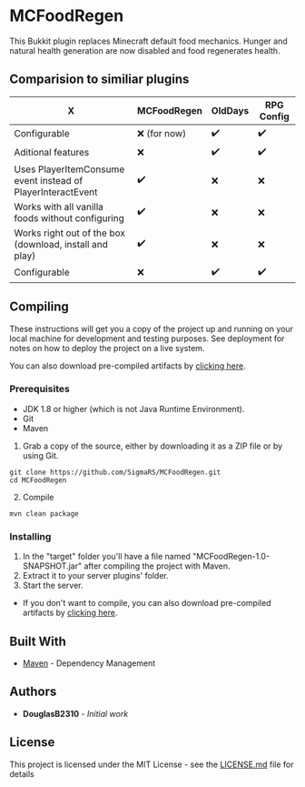 # MCFoodRegen
This Bukkit plugin replaces Minecraft default food mechanics. Hunger and natural health generation are now disabled and food regenerates health.

## Comparision to similiar plugins
X|MCFoodRegen | OldDays | RPG Config
-|------------|---------|-----------
Configurable|❌ (for now)|✔️|✔️
Aditional features|❌|✔️|✔️
Uses PlayerItemConsume event instead of PlayerInteractEvent|✔️|❌|❌
Works with all vanilla foods without configuring|✔️|❌|❌
Works right out of the box (download, install and play)|✔️|❌|❌
Configurable|❌|✔️|✔️

## Compiling

These instructions will get you a copy of the project up and running on your local machine for development and testing purposes. See deployment for notes on how to deploy the project on a live system.

You can also download pre-compiled artifacts by [clicking here](https://github.com/SigmaRS/MCFoodRegen/releases).

### Prerequisites

* JDK 1.8 or higher (which is not Java Runtime Environment).
* Git
* Maven

1. Grab a copy of the source, either by downloading it as a ZIP file or by using Git.
```
git clone https://github.com/SigmaRS/MCFoodRegen.git
cd MCFoodRegen
```

2. Compile

```
mvn clean package
```

### Installing

1. In the "target" folder you'll have a file named "MCFoodRegen-1.0-SNAPSHOT.jar" after compiling the project with Maven.
2. Extract it to your server plugins' folder.
3. Start the server.

* If you don't want to compile, you can also download pre-compiled artifacts by [clicking here](https://github.com/SigmaRS/MCFoodRegen/releases).

## Built With

* [Maven](https://maven.apache.org/) - Dependency Management

## Authors

* **DouglasB2310** - *Initial work*

## License

This project is licensed under the MIT License - see the [LICENSE.md](LICENSE.md) file for details
